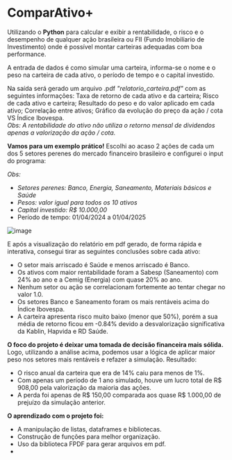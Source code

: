 # ComparAtivo+

Utilizando o **Python** para calcular e exibir a rentabilidade, o risco e o desempenho de qualquer ação brasileira ou FII (Fundo Imobilíario de Investimento) onde é possível montar carteiras adequadas com boa performance.

A entrada de dados é como simular uma carteira, informa-se o nome e o peso na carteira de cada ativo, o período de tempo e o capital investido.

Na saída será gerado um arquivo .pdf _"relatorio_carteira.pdf"_ com as seguintes informações: Taxa de retorno de cada ativo e da carteira; Risco de cada ativo e carteira; Resultado do peso e do valor aplicado em cada ativo; Correlação entre ativos; Gráfico da evolução do preço da ação / cota VS Índice Ibovespa.    
_Obs: A rentabilidade do ativo não utiliza o retorno mensal de dividendos apenas a valorização da ação / cota._

**Vamos para um exemplo prático!**
Escolhi ao acaso 2 ações de cada um dos 5 setores perenes do mercado financeiro brasileiro e configurei o input do programa:

_Obs:_
- _Setores perenes: Banco, Energia, Saneamento, Materiais básicos e Saúde_
- _Pesos: valor igual para todos os 10 ativos_
- _Capital investido: R$ 10.000,00_
- Período de tempo: 01/04/2024 a 01/04/2025

![image](https://github.com/user-attachments/assets/62dbbfa3-808a-4853-8598-b3d651134649)

E após a visualização do relatório em pdf gerado, de forma rápida e interativa, consegui tirar as seguintes conclusões sobre cada ativo:
- O setor mais arriscado é Saúde e menos arriscado é Banco.
- Os ativos com maior rentabilidade foram a Sabesp (Saneamento) com 24% ao ano e a Cemig (Energia) com quase 20% ao ano.
- Nenhum setor ou ação se correlacionam fortemente ao tentar chegar no valor 1.0.
- Os setores Banco e Saneamento foram os mais rentáveis acima do Índice Ibovespa.
- A carteira apresenta risco muito baixo (menor que 50%), porém a sua média de retorno ficou em -0.84% devido a desvalorização significativa da Kablin, Hapvida e RD Saúde.

**O foco do projeto é deixar uma tomada de decisão financeira mais sólida.**
Logo, utilizando a análise acima, podemos usar a lógica de aplicar maior peso nos setores mais rentáveis e refazer a simulação. Resultado: 
- O risco anual da carteira que era de 14% caiu para menos de 1%.
- Com apenas um período de 1 ano simulado, houve um lucro total de R$ 908,00 pela valorização da maioria das ações.
- A perda foi apenas de R$ 150,00 comparada aos quase R$ 1.000,00 de prejuízo da simulação anterior.

**O aprendizado com o projeto foi:**
- A manipulação de listas, dataframes e bibliotecas.
- Construção de funções para melhor organização.
- Uso da biblioteca FPDF para gerar arquivos em pdf.
-  




